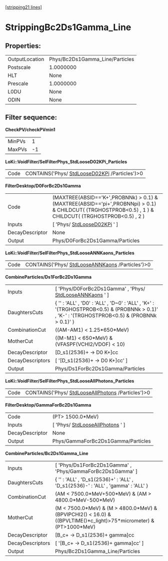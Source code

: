 [[stripping21 lines]](./stripping21-radiative)

# StrippingBc2Ds1Gamma_Line

## Properties:

|                |                                 |
|----------------|---------------------------------|
| OutputLocation | Phys/Bc2Ds1Gamma_Line/Particles |
| Postscale      | 1.0000000                       |
| HLT            | None                            |
| Prescale       | 1.0000000                       |
| L0DU           | None                            |
| ODIN           | None                            |

## Filter sequence:

**CheckPV/checkPVmin1**

|        |     |
|--------|-----|
| MinPVs | 1   |
| MaxPVs | -1  |

**LoKi::VoidFilter/SelFilterPhys_StdLooseD02KPi_Particles**

|      |                                                                                |
|------|--------------------------------------------------------------------------------|
| Code | CONTAINS('Phys/ [StdLooseD02KPi](./stripping21-stdloosed02kpi) /Particles')\>0 |

**FilterDesktop/D0ForBc2Ds1Gamma**

|                 |                                                                                                                                                           |
|-----------------|-----------------------------------------------------------------------------------------------------------------------------------------------------------|
| Code            | (MAXTREE(ABSID=='K+',PROBNNk) \> 0.1) & (MAXTREE(ABSID=='pi+',PROBNNpi) \> 0.1) & CHILDCUT( (TRGHOSTPROB\<0.5) , 1 ) & CHILDCUT( (TRGHOSTPROB\<0.5) , 2 ) |
| Inputs          | [ 'Phys/ [StdLooseD02KPi](./stripping21-stdloosed02kpi) ' ]                                                                                             |
| DecayDescriptor | None                                                                                                                                                      |
| Output          | Phys/D0ForBc2Ds1Gamma/Particles                                                                                                                           |

**LoKi::VoidFilter/SelFilterPhys_StdLooseANNKaons_Particles**

|      |                                                                                    |
|------|------------------------------------------------------------------------------------|
| Code | CONTAINS('Phys/ [StdLooseANNKaons](./stripping21-stdlooseannkaons) /Particles')\>0 |

**CombineParticles/Ds1ForBc2Ds1Gamma**

|                  |                                                                                                                                                  |
|------------------|--------------------------------------------------------------------------------------------------------------------------------------------------|
| Inputs           | [ 'Phys/D0ForBc2Ds1Gamma' , 'Phys/ [StdLooseANNKaons](./stripping21-stdlooseannkaons) ' ]                                                      |
| DaughtersCuts    | { '' : 'ALL' , 'D0' : 'ALL' , 'D\~0' : 'ALL' , 'K+' : '(TRGHOSTPROB\<0.5) & (PROBNNk \> 0.1)' , 'K-' : '(TRGHOSTPROB\<0.5) & (PROBNNk \> 0.1)' } |
| CombinationCut   | ((AM-AM1) \< 1.25\*650\*MeV)                                                                                                                     |
| MotherCut        | ((M-M1) \< 650\*MeV) & (VFASPF(VCHI2/VDOF) \< 10)                                                                                                |
| DecayDescriptor  | [D_s1(2536)+ -\> D0 K+]cc                                                                                                                      |
| DecayDescriptors | [ '[D_s1(2536)+ -\> D0 K+]cc' ]                                                                                                              |
| Output           | Phys/Ds1ForBc2Ds1Gamma/Particles                                                                                                                 |

**LoKi::VoidFilter/SelFilterPhys_StdLooseAllPhotons_Particles**

|      |                                                                                        |
|------|----------------------------------------------------------------------------------------|
| Code | CONTAINS('Phys/ [StdLooseAllPhotons](./stripping21-stdlooseallphotons) /Particles')\>0 |

**FilterDesktop/GammaForBc2Ds1Gamma**

|                 |                                                                       |
|-----------------|-----------------------------------------------------------------------|
| Code            | (PT\> 1500.0\*MeV)                                                    |
| Inputs          | [ 'Phys/ [StdLooseAllPhotons](./stripping21-stdlooseallphotons) ' ] |
| DecayDescriptor | None                                                                  |
| Output          | Phys/GammaForBc2Ds1Gamma/Particles                                    |

**CombineParticles/Bc2Ds1Gamma_Line**

|                  |                                                                                                                             |
|------------------|-----------------------------------------------------------------------------------------------------------------------------|
| Inputs           | [ 'Phys/Ds1ForBc2Ds1Gamma' , 'Phys/GammaForBc2Ds1Gamma' ]                                                                 |
| DaughtersCuts    | { '' : 'ALL' , 'D_s1(2536)+' : 'ALL' , 'D_s1(2536)-' : 'ALL' , 'gamma' : 'ALL' }                                            |
| CombinationCut   | (AM \< 7500.0\*MeV+500\*MeV) & (AM \> 4800.0\*MeV-500\*MeV)                                                                 |
| MotherCut        | (M \< 7500.0\*MeV) & (M \> 4800.0\*MeV) & (BPVIPCHI2() \< 16.0) & ((BPVLTIME()\*c_light)\>75\*micrometer) & (PT\>1000\*MeV) |
| DecayDescriptor  | [B_c+ -\> D_s1(2536)+ gamma]cc                                                                                            |
| DecayDescriptors | [ '[B_c+ -\> D_s1(2536)+ gamma]cc' ]                                                                                    |
| Output           | Phys/Bc2Ds1Gamma_Line/Particles                                                                                             |
